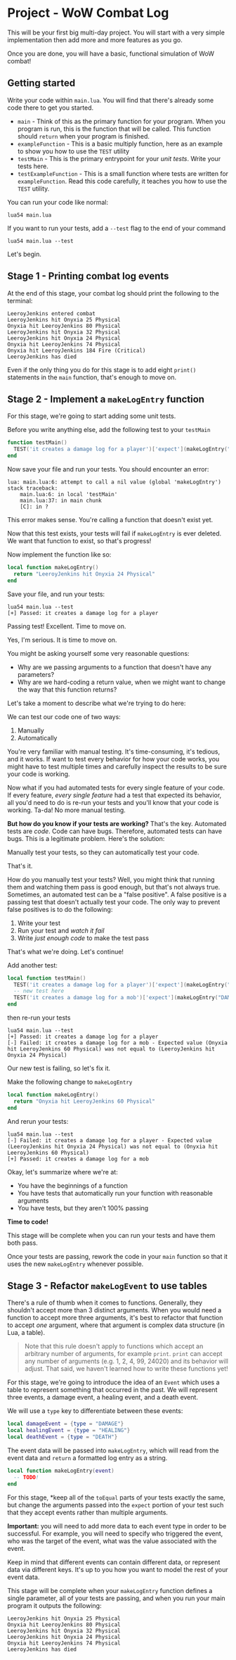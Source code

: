 # Project - WoW Combat Log

This will be your first big multi-day project. You will start with a very simple implementation then add more and more features as you go.

Once you are done, you will have a basic, functional simulation of WoW combat!

## Getting started

Write your code within `main.lua`. You will find that there's already some code there to get you started.

- `main` - Think of this as the primary function for your program. When you program is run, this is the function that will be called. This function should `return` when your program is finished.
- `exampleFunction` - This is a basic multiply function, here as an example to show you how to use the `TEST` utility
- `testMain` - This is the primary entrypoint for your _unit tests_. Write your tests here.
- `testExampleFunction` - This is a small function where tests are written for `exampleFunction`. Read this code carefully, it teaches you how to use the `TEST` utility.

You can run your code like normal:

```
lua54 main.lua
```

If you want to run your tests, add a `--test` flag to the end of your command

```
lua54 main.lua --test
```

Let's begin.

## Stage 1 - Printing combat log events

At the end of this stage, your combat log should print the following to the terminal:

```
LeeroyJenkins entered combat
LeeroyJenkins hit Onyxia 25 Physical
Onyxia hit LeeroyJenkins 80 Physical
LeeroyJenkins hit Onyxia 32 Physical
LeeroyJenkins hit Onyxia 24 Physical
Onyxia hit LeeroyJenkins 74 Physical
Onyxia hit LeeroyJenkins 184 Fire (Critical)
LeeroyJenkins has died
```

Even if the only thing you do for this stage is to add eight `print()` statements in the `main` function, that's enough to move on.

## Stage 2 - Implement a `makeLogEntry` function

For this stage, we're going to start adding some unit tests.

Before you write anything else, add the following test to your `testMain`

```lua
function testMain()
  TEST('it creates a damage log for a player')['expect'](makeLogEntry("DAMAGE", "LeeroyJenkins", "Onyxia", 24))['toEqual']("LeeroyJenkins hit Onyxia 24 Physical")
end
```

Now save your file and run your tests. You should encounter an error:

```
lua: main.lua:6: attempt to call a nil value (global 'makeLogEntry')
stack traceback:
	main.lua:6: in local 'testMain'
	main.lua:37: in main chunk
	[C]: in ?
```

This error makes sense. You're calling a function that doesn't exist yet.

Now that this test exists, your tests will fail if `makeLogEntry` is ever deleted. We want that function to exist, so that's progress!

Now implement the function like so:

```lua
local function makeLogEntry()
  return "LeeroyJenkins hit Onyxia 24 Physical"
end
```

Save your file, and run your tests:

```
lua54 main.lua --test
[+] Passed: it creates a damage log for a player
```

Passing test! Excellent. Time to move on.

Yes, I'm serious. It is time to move on.

You might be asking yourself some very reasonable questions:

- Why are we passing arguments to a function that doesn't have any parameters?
- Why are we hard-coding a return value, when we might want to change the way that this function returns?

Let's take a moment to describe what we're trying to do here:

We can test our code one of two ways:

1. Manually
2. Automatically

You're very familiar with manual testing. It's time-consuming, it's tedious, and it works. If want to test every behavior for how your code works, you might have to test multiple times and carefully inspect the results to be sure your code is working.

Now what if you had automated tests for every single feature of your code. If every feature, _every single feature_ had a test that expected its behavior, all you'd need to do is re-run your tests and you'll know that your code is working. Ta-da! No more manual testing.

**But how do you know if your tests are working?** That's the key. Automated tests are _code_. Code can have bugs. Therefore, automated tests can have bugs. This is a legitimate problem. Here's the solution:

Manually test your tests, so they can automatically test your code.

That's it.

How do you manually test your tests? Well, you might think that running them and watching them pass is good enough, but that's not always true. Sometimes, an automated test can be a "false positive". A false positive is a passing test that doesn't actually test your code. The only way to prevent false positives is to do the following:

1. Write your test
2. Run your test and _watch it fail_
3. Write _just enough code_ to make the test pass

That's what we're doing. Let's continue!

Add another test:

```lua
local function testMain()
  TEST('it creates a damage log for a player')['expect'](makeLogEntry("DAMAGE", "LeeroyJenkins", "Onyxia", 24))['toEqual']("LeeroyJenkins hit Onyxia 24 Physical")
  -- new test here
  TEST('it creates a damage log for a mob')['expect'](makeLogEntry("DAMAGE", "Onyxia", "LeeroyJenkins", 60))['toEqual']("Onyxia hit LeeroyJenkins 60 Physical")
end
```

then re-run your tests

```
lua54 main.lua --test
[+] Passed: it creates a damage log for a player
[-] Failed: it creates a damage log for a mob - Expected value (Onyxia hit LeeroyJenkins 60 Physical) was not equal to (LeeroyJenkins hit Onyxia 24 Physical)
```

Our new test is failing, so let's fix it.

Make the following change to `makeLogEntry`

```lua
local function makeLogEntry()
  return "Onyxia hit LeeroyJenkins 60 Physical"
end
```

And rerun your tests:

```
lua54 main.lua --test
[-] Failed: it creates a damage log for a player - Expected value (LeeroyJenkins hit Onyxia 24 Physical) was not equal to (Onyxia hit LeeroyJenkins 60 Physical)
[+] Passed: it creates a damage log for a mob
```

Okay, let's summarize where we're at:

- You have the beginnings of a function
- You have tests that automatically run your function with reasonable arguments
- You have tests, but they aren't 100% passing

**Time to code!**

This stage will be complete when you can run your tests and have them both pass.

Once your tests are passing, rework the code in your `main` function so that it uses the new `makeLogEntry` whenever possible.

## Stage 3 - Refactor `makeLogEvent` to use tables

There's a rule of thumb when it comes to functions. Generally, they shouldn't accept more than 3 distinct arguments. When you would need a function to accept more three arguments, it's best to refactor that function to accept _one_ argument, where that argument is complex data structure (in Lua, a table).

> Note that this rule doesn't apply to functions which accept an arbitrary number of arguments, for example `print`. `print` can accept any number of arguments (e.g. 1, 2, 4, 99, 24020) and its behavior will adjust. That said, we haven't learned how to write these functions yet!

For this stage, we're going to introduce the idea of an `Event` which uses a table to represent something that occurred in the past. We will represent three events, a damage event, a healing event, and a death event.

We will use a `type` key to differentiate between these events:

```lua
local damageEvent = {type = "DAMAGE"}
local healingEvent = {type = "HEALING"}
local deathEvent = {type = "DEATH"}
```

The event data will be passed into `makeLogEntry`, which will read from the event data and `return` a formatted log entry as a string.

```lua
local function makeLogEntry(event)
  -- TODO!
end
```

For this stage, \*keep all of the `toEqual` parts of your tests exactly the same, but change the arguments passed into the `expect` portion of your test such that they accept events rather than multiple arguments.

**Important:** you will need to add more data to each event type in order to be successful. For example, you will need to specify who triggered the event, who was the target of the event, what was the value associated with the event.

Keep in mind that different events can contain different data, or represent data via different keys. It's up to you how you want to model the rest of your event data.

This stage will be complete when your `makeLogEntry` function defines a single parameter, all of your tests are passing, and when you run your main program it outputs the following:

```
LeeroyJenkins hit Onyxia 25 Physical
Onyxia hit LeeroyJenkins 80 Physical
LeeroyJenkins hit Onyxia 32 Physical
LeeroyJenkins hit Onyxia 24 Physical
Onyxia hit LeeroyJenkins 74 Physical
LeeroyJenkins has died
```
